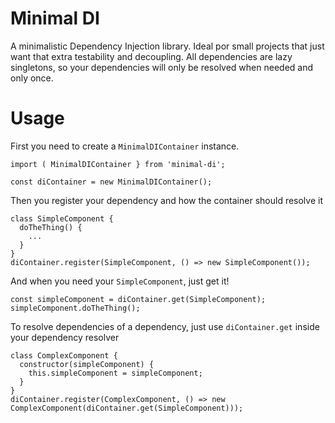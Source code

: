 # Minimal DI
A minimalistic Dependency Injection library. Ideal por small projects that just want that extra testability and decoupling. 
All dependencies are lazy singletons, so your dependencies will only be resolved when needed and only once.

# Usage
First you need to create a `MinimalDIContainer` instance.
```
import ( MinimalDIContainer } from 'minimal-di';

const diContainer = new MinimalDIContainer();
```
Then you register your dependency and how the container should resolve it
```
class SimpleComponent {
  doTheThing() {
    ...
  }
}
diContainer.register(SimpleComponent, () => new SimpleComponent());
```
And when you need your `SimpleComponent`, just get it!
```
const simpleComponent = diContainer.get(SimpleComponent);
simpleComponent.doTheThing();
```

To resolve dependencies of a dependency, just use `diContainer.get` inside your dependency resolver
```
class ComplexComponent {
  constructor(simpleComponent) {
    this.simpleComponent = simpleComponent;
  }
}
diContainer.register(ComplexComponent, () => new ComplexComponent(diContainer.get(SimpleComponent)));
```

